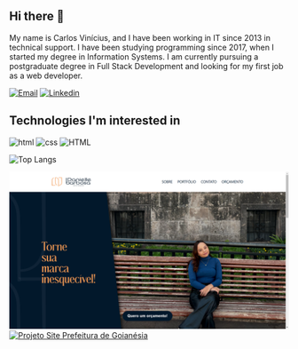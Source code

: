 ## Hi there 👋
My name is Carlos Vinícius, and I have been working in IT since 2013 in technical support. I have been studying programming since 2017, when I started my degree in Information Systems. I am currently pursuing a postgraduate degree in Full Stack Development and looking for my first job as a web developer.

[![Email](https://img.shields.io/badge/Gmail-D14836?style=for-the-badge&logo=gmail&logoColor=white)](mailto:carlos.vinicius2012@gmail.com)
[![Linkedin](https://github.com/carlosviniciusjs/carlosviniciusjs/blob/img/Prefeitura%20de%20goian%C3%A9sia.png?raw=true)](linkedin.com/in/carlosviniciusjs)

## Technologies I'm interested in
<div style="display: inline-block">
    <img src="https://img.shields.io/badge/HTML5-E34F26?style=for-the-badge&logo=html5&logoColor=white" alt="html"/>
      <img src="https://img.shields.io/badge/CSS-239120?&style=for-the-badge&logo=css3&logoColor=white" alt="css"/>
      <img src="https://img.shields.io/badge/JavaScript-F7DF1E?style=for-the-badge&logo=javascript&logoColor=black" alt="HTML"/>
</div></br>  
</div>


![Top Langs](https://github-readme-stats.vercel.app/api/top-langs/?username=carlosviniciusjs&size_weight=0.5&count_weight=0.5)


[![Projeto Danielle Designer](https://github.com/carlosviniciusjs/carlosviniciusjs/blob/img/Danielle%20Designer.png?raw=true)](https://carlosviniciusjs.github.io/DanielleDesigner/)
[![Projeto Site Prefeitura de Goianésia](https://img.shields.io/badge/LinkedIn-0077B5?style=for-the-badge&logo=linkedin&logoColor=white)](https://carlosviniciusjs.github.io/siteprefeitura/)
